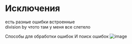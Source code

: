 
# Исключения 
есть разные ошибки встроенные </br>
division by чтото там у меня все слетело </br>

Способы для обработки ошибок
И поиск ошибок 
![image](https://user-images.githubusercontent.com/97594164/229088886-b8b40180-7f19-4b45-b1c6-b68fb14f9cb2.png)
